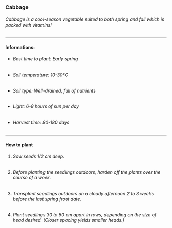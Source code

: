 ### Cabbage

###### Cabbage is a cool-season vegetable suited to both spring and fall which is packed with vitamins!

---

#### Informations:

- ###### Best time to plant: Early spring
- ###### Soil temperature: 10-30°C
- ###### Soil type: Well-drained, full of nutrients
- ###### Light: 6-8 hours of sun per day
- ###### Harvest time: 80-180 days

---

#### How to plant

1. ###### Sow seeds 1/2 cm deep.
2. ###### Before planting the seedlings outdoors, harden off the plants over the course of a week.
3. ###### Transplant seedlings outdoors on a cloudy afternoon 2 to 3 weeks before the last spring frost date.
4. ###### Plant seedlings 30 to 60 cm apart in rows, depending on the size of head desired. (Closer spacing yields smaller heads.)